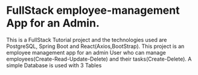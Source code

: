 # FullStack employee-management App for an Admin.
This is a FullStack Tutorial project and the technologies used are PostgreSQL, Spring Boot and React(Axios,BootStrap). This project is an employee management app for an admin User who can manage employees(Create-Read-Update-Delete) and their tasks(Create-Delete). A simple Database is used with 3 Tables

